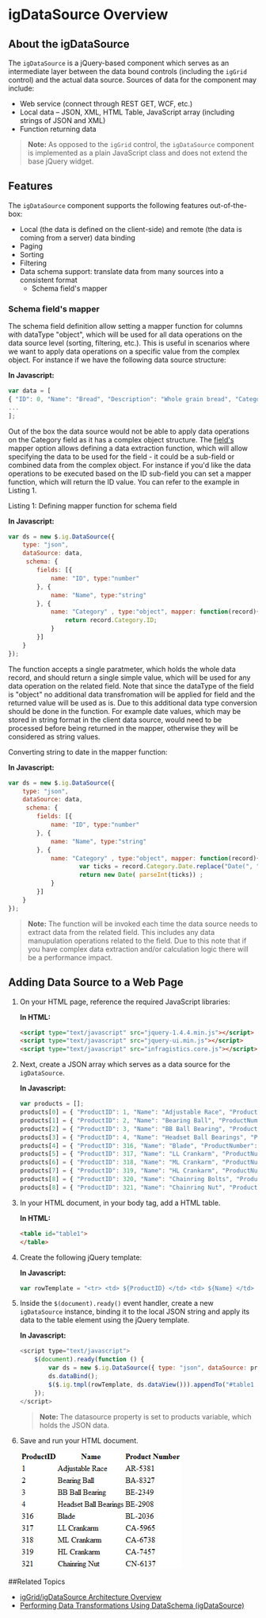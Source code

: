 ﻿<!--
|metadata|
{
    "fileName": "igdatasource-igdatasource-overview",
    "controlName": "igDataSource",
    "tags": ["Getting Started"]
}
|metadata|
-->

# igDataSource Overview

## About the igDataSource
The `igDataSource` is a jQuery-based component which serves as an intermediate layer between the data bound controls (including the `igGrid` control) and the actual data source. Sources of data for the component may include:

-   Web service (connect through REST GET, WCF, etc.)
-   Local data – JSON, XML, HTML Table, JavaScript array (including strings of JSON and XML)
-   Function returning data

>**Note:** As opposed to the `igGrid` control, the `igDataSource` component is implemented as a plain JavaScript class and does not extend the base jQuery widget.

## Features
The `igDataSource` component supports the following features out-of-the-box:

-   Local (the data is defined on the client-side) and remote (the data is coming from a server) data binding
-   Paging
-   Sorting
-   Filtering
-   Data schema support: translate data from many sources into a consistent format
	- Schema field's mapper 
	
###  Schema field's mapper 

The schema field definition allow setting a mapper function for columns with dataType "object", which will be used for all data operations on the data source level (sorting, filtering, etc.). 
This is useful in scenarios where we want to apply data operations on a specific value from the complex object. For instance if we have the following data source structure:

**In Javascript:**
	
```js
var data = [
{ "ID": 0, "Name": "Bread", "Description": "Whole grain bread", "Category":  { "ID": 0, "Name": "Food", , "Date": "\/Date(1159660800000)\/"  } },
...
];

```
Out of the box the data source would not be able to apply data operations on the Category field as it has a complex object structure. 
The [field's](%%jQueryApiUrl%%/ig.datasource#options:settings.fields) mapper option allows defining a data extraction function, which will allow specifying the data to be used for the field - it could be a sub-field or combined data from the complex object.
For instance if you'd like the data operations to be executed based on the ID sub-field you can set a mapper function, which will return the ID value. You can refer to the example in Listing 1. 

Listing 1: Defining mapper function for schema field

**In Javascript:**
	
```js
var ds = new $.ig.DataSource({
	type: "json", 
	dataSource: data, 
	 schema: {
		fields: [{
			name: "ID", type:"number"
		}, {
			name: "Name", type:"string"
		}, {
			name: "Category" , type:"object", mapper: function(record){							
				return record.Category.ID;
			}
		}]         
	}
});
```
The function accepts a single paratmeter, which holds the whole data record, and should return a single simple value, which will be used for any data operation on the related field.
Note that since the dataType of the field is "object" no additional data transfromation will be applied for field  and the returned value will be used as is. Due to this additional data type conversion should be done in the function.
For example date values, which may be stored in string format in the client data source, would need to be processed before being returned in the mapper, otherwise they will be considered as string values.

Converting string to date in the mapper function:

**In Javascript:**
	
```js
var ds = new $.ig.DataSource({
	type: "json", 
	dataSource: data, 
	 schema: {
		fields: [{
			name: "ID", type:"number"
		}, {
			name: "Name", type:"string"
		}, {
			name: "Category" , type:"object", mapper: function(record){							
					var ticks = record.Category.Date.replace("Date(", "").replace(")", "");
					return new Date( parseInt(ticks)) ;
			}
		}]         
	}
});

```

> **Note:** The function will be invoked each time the data source needs to extract data from the related field. This includes any data manupulation operations related to the field.
 Due to this note that if you have complex data extraction and/or calculation logic there will be a performance impact.

## Adding Data Source to a Web Page
1.  On your HTML page, reference the required JavaScript libraries: 

	**In HTML:**
	
	```html
	<script type="text/javascript" src="jquery-1.4.4.min.js"></script>
	<script type="text/javascript" src="jquery-ui.min.js"></script>
	<script type="text/javascript" src="infragistics.core.js"></script>
	
	```

2.  Next, create a JSON array which serves as a data source for the `igDataSource`.

	**In Javascript:**
	
	```js
	var products = [];
	products[0] = { "ProductID": 1, "Name": "Adjustable Race", "ProductNumber": "AR-5381" };
	products[1] = { "ProductID": 2, "Name": "Bearing Ball", "ProductNumber": "BA-8327" };
	products[2] = { "ProductID": 3, "Name": "BB Ball Bearing", "ProductNumber": "BE-2349" };
	products[3] = { "ProductID": 4, "Name": "Headset Ball Bearings", "ProductNumber": "BE-2908" };
	products[4] = { "ProductID": 316, "Name": "Blade", "ProductNumber": "BL-2036" };
	products[5] = { "ProductID": 317, "Name": "LL Crankarm", "ProductNumber": "CA-5965" };
	products[6] = { "ProductID": 318, "Name": "ML Crankarm", "ProductNumber": "CA-6738" };
	products[7] = { "ProductID": 319, "Name": "HL Crankarm", "ProductNumber": "CA-7457" };
	products[8] = { "ProductID": 320, "Name": "Chainring Bolts", "ProductNumber": "CB-2903" };
	products[8] = { "ProductID": 321, "Name": "Chainring Nut", "ProductNumber": "CN-6137" };
	```

3.  In your HTML document, in your body tag, add a HTML table.
    
	**In HTML:**
	
	```html
	<table id="table1">
	</table>
	```

4.  Create the following jQuery template:

	**In Javascript:**

	```js
	var rowTemplate = "<tr> <td> ${ProductID} </td> <td> ${Name} </td> <td> ${ProductNumber}</td></tr>"
	```

5.  Inside the `$(document).ready()` event handler, create a new  `igDataSource` instance, binding it to the local JSON string and apply its data to the table element using the jQuery template.

	**In Javascript:**
	
	```js
	<script type="text/javascript">
	    $(document).ready(function () {
	        var ds = new $.ig.DataSource({ type: "json", dataSource: products });
	        ds.dataBind();
	        $($.ig.tmpl(rowTemplate, ds.dataView())).appendTo("#table1 tbody");
	    });
	</script>
	```

	>**Note:** The datasource property is set to products variable, which holds the JSON data. 

6.  Save and run your HTML document.
	
	![](images/igDataSource_Overview_01.png)

 

##Related Topics

-   [igGrid/igDataSource Architecture Overview](igGrid-igDataSource-Architecture-Overview.html)
-   [Performing Data Transformations Using DataSchema (igDataSource)](igDataSource-Using-DataSchema.html)

 

 



